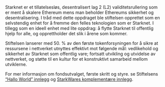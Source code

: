 Starknet er et tillatelsesløs, desentralisert lag 2 (L2) validitetsrullering som er ment å skalere Ethereum mens man beholder Ethereums sikkerhet og desentralisering. I tråd med dette oppdraget ble stiftelsen opprettet som en selvstendig enhet for å fremme den felles teknologien som er Starknet. I tillegg som en ideell enhet med lite oppdrag: å flytte Starknet til offentlig hjelp for alle, og opprettholder det slik i årene som kommer.

Stiftelsen lanserer med 50. % av den første tokenforsyningen for å sikre at ressursene i nettverket utnyttes effektivt mot følgende mål: vedlikehold og sikkerhet av Starknet som offentlig vare; fortsatt utvikling og utvidelse av nettverket, og støtte til en kultur for et konstruktivt samarbeid mellom utviklerne.

For mer informasjon om fondsutvalget, første skritt og styre. se Stiftelsens [“Hallo World” innlegg](https://medium.com/@StarkNet_Foundation/welcome-to-the-world-starknet-foundation-7bd55d5dbc59) og [StarkWares komplementære innlegg](https://medium.com/starkware/introducing-the-starknet-foundation-bd4b4379fbb).